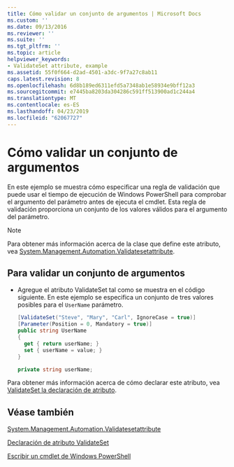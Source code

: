 ```yaml
---
title: Cómo validar un conjunto de argumentos | Microsoft Docs
ms.custom: ''
ms.date: 09/13/2016
ms.reviewer: ''
ms.suite: ''
ms.tgt_pltfrm: ''
ms.topic: article
helpviewer_keywords:
- ValidateSet attribute, example
ms.assetid: 55f0f664-d2ad-4501-a3dc-9f7a27c8ab11
caps.latest.revision: 8
ms.openlocfilehash: 6d8b189ed6311efd5a7348ab1e58934e9bff12a3
ms.sourcegitcommit: e7445ba8203da304286c591ff513900ad1c244a4
ms.translationtype: MT
ms.contentlocale: es-ES
ms.lasthandoff: 04/23/2019
ms.locfileid: "62067727"
---
```

# <a name="how-to-validate-an-argument-set"></a>Cómo validar un conjunto de argumentos

En este ejemplo se muestra cómo especificar una regla de validación que puede usar el tiempo de ejecución de Windows PowerShell para comprobar el argumento del parámetro antes de ejecuta el cmdlet. Esta regla de validación proporciona un conjunto de los valores válidos para el argumento del parámetro.

> [!NOTE]
> Para obtener más información acerca de la clase que define este atributo, vea [System.Management.Automation.Validatesetattribute](/dotnet/api/System.Management.Automation.ValidateSetAttribute).

## <a name="to-validate-an-argument-set"></a>Para validar un conjunto de argumentos

- Agregue el atributo ValidateSet tal como se muestra en el código siguiente. En este ejemplo se especifica un conjunto de tres valores posibles para el `UserName` parámetro.

    ```csharp
    [ValidateSet("Steve", "Mary", "Carl", IgnoreCase = true)]
    [Parameter(Position = 0, Mandatory = true)]
    public string UserName
    {
      get { return userName; }
      set { userName = value; }
    }

    private string userName;
    ```

Para obtener más información acerca de cómo declarar este atributo, vea [ValidateSet la declaración de atributo](./validateset-attribute-declaration.md).

## <a name="see-also"></a>Véase también

[System.Management.Automation.Validatesetattribute](/dotnet/api/System.Management.Automation.ValidateSetAttribute)

[Declaración de atributo ValidateSet](./validateset-attribute-declaration.md)

[Escribir un cmdlet de Windows PowerShell](./writing-a-windows-powershell-cmdlet.md)
